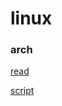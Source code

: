 # linux

### arch
[read](https://github.com/6r7/arch/blob/main/arch/arch.md)

[script](https://github.com/6r7/arch/blob/main/arch/arch.sh)
